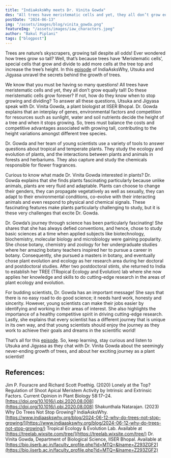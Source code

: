 ```yaml
---
title: "IndiaAsksWhy meets Dr. Vinita Gowda"
des: "All trees have meristematic cells and yet, they all don’t grow equally tall! Do these meristematic cells grow forever? If not, how do they know when to stop growing and dividing? To answer all these questions, Utsuka and Jigyasa speak with Dr. Vinita Gowda, a plant biologist at IISER Bhopal. Dr. Gowda explains that an interplay of genes, environmental factors and competition for resources such as sunlight, water and soil nutrients decide the height of a tree and when it stops growing... "
postDate: "2024-06-13"
img: "/assets/images/blog/vinita_gowda.png"
featureImg: "/assets/images/iaw_characters.jpeg"
author: "Bakul Piplani"
tags: ["blogpost"]
---
```

Trees are nature’s skyscrapers, growing tall despite all odds! Ever wondered how trees grow so tall? Well, that’s because trees have ‘Meristematic cells’, special cells that grow and divide to add more cells at the tree top and increase the tree’s height. In this [episode](https://www.indiaaskswhy.org/episode/2022-08-15-why-do-trees-not-stop-growing/) of IndiaAsksWhy, Utsuka and Jigyasa unravel the secrets behind the growth of trees.

We know that you must be having so many questions! All trees have meristematic cells and yet, they all don’t grow equally tall! Do these meristematic cells grow forever? If not, how do they know when to stop growing and dividing? To answer all these questions, Utsuka and Jigyasa speak with Dr. Vinita Gowda, a plant biologist at IISER Bhopal. Dr. Gowda explains that an interplay of genes, environmental factors and competition for resources such as sunlight, water and soil nutrients decide the height of a tree and when it stops growing. So, trees must balance the costs and competitive advantages associated with growing tall, contributing to the height variations amongst different tree species. 

Dr. Gowda and her team of young scientists use a variety of tools to answer questions about tropical and temperate plants. They study the ecology and evolution of plants, and the interactions between plants and animals in forests and herbariums. They also capture and study the chemicals responsible for flower fragrances.

Curious to know what made Dr. Vinita Gowda interested in plants? Dr. Gowda explains that she finds plants fascinating particularly because unlike animals, plants are very fluid and adaptable. Plants can choose to change their genders, they can propagate vegetatively as well as sexually, they can adapt to their environmental conditions, co-evolve with their interacting animals and even respond to physical and chemical signals. These fascinating features make plants particularly challenging to study, but it is these very challenges that excite Dr. Gowda.

Dr. Gowda’s journey through science has been particularly fascinating! She shares that she has always defied conventions, and hence, chose to study basic sciences at a time when applied subjects like biotechnology, biochemistry, molecular biology and microbiology were gaining popularity. She chose botany, chemistry and zoology for her undergraduate studies where her amazing botany teachers inspired her to pursue a career in botany. Consequently, she pursued a masters in botany, and eventually chose plant evolution and ecology as her research area during her doctoral and postdoctoral studies. After two postdoctoral stints, she returned to India to establish her TREE (TRopical Ecology and Evolution) lab where she now applies her knowledge and skills to do cutting-edge research in the areas of plant ecology and evolution.

For budding scientists, Dr. Gowda has an important message! She says that there is no easy road to do good science; it needs hard work, honesty and sincerity. However, young scientists can make their jobs easier by identifying and working in their areas of interest. She also highlights the importance of a healthy competitive spirit in driving cutting-edge research. Lastly, she explains that every scientist has a different journey that is unique in its own way, and that young scientists should enjoy the journey as they work to achieve their goals and dreams in the scientific world!

That’s all for this [episode](https://www.indiaaskswhy.org/episode/2022-08-15-why-do-trees-not-stop-growing/). So, keep learning, stay curious and listen to Utsuka and Jigyasa as they chat with Dr. Vinita Gowda about the seemingly never-ending growth of trees, and about her exciting journey as a plant scientist!

## References:
Jim P. Fouracre and Richard Scott Poethig. (2020) Lonely at the Top? Regulation of Shoot Apical Meristem Activity by Intrinsic and Extrinsic Factors. Current Opinion in Plant Biology 58:17–24. [https://doi.org/10.1016/j.pbi.2020.08.008](https://doi.org/10.1016/j.pbi.2020.08.008)
Shakunthala Natarajan. (2023) Why Do Trees Not Stop Growing? IndiaAsksWhy. [https://www.indiaaskswhy.org/blog/2024-06-12-why-do-trees-not-stop-growing/](https://www.indiaaskswhy.org/blog/2024-06-12-why-do-trees-not-stop-growing/)
Tropical Ecology & Evolution Lab. Available at [https://treelab.wixsite.com/tree/](https://treelab.wixsite.com/tree/)
Dr. Vinita Gowda, Department of Biological Science, IISER Bhopal. Available at [https://bio.iiserb.ac.in/faculty_profile.php?id=MTQ=&lname=Z293ZGF2](https://bio.iiserb.ac.in/faculty_profile.php?id=MTQ=&lname=Z293ZGF2)